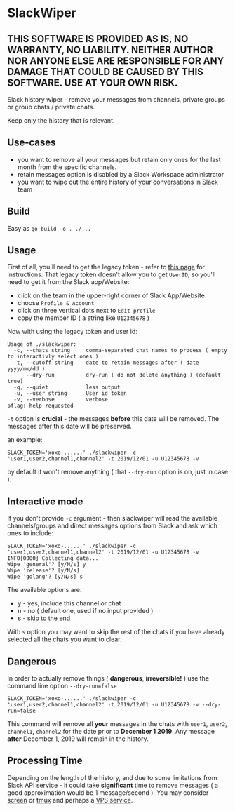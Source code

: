 # SlackWiper

## THIS SOFTWARE IS PROVIDED AS IS, NO WARRANTY, NO LIABILITY. NEITHER AUTHOR NOR ANYONE ELSE ARE RESPONSIBLE FOR ANY DAMAGE THAT COULD BE CAUSED BY THIS SOFTWARE. USE AT YOUR OWN RISK.

Slack history wiper - remove your messages from channels, private groups or group chats / private chats. 

Keep only the history that is relevant.

## Use-cases

- you want to remove all your messages but retain only ones for the last month from the specific channels.
- retain messages option is disabled by a Slack Workspace administrator
- you want to wipe out the entire history of your conversations in Slack team

## Build

Easy as `go build -o . ./...`

## Usage

First of all, you'll need to get the legacy token - refer to [this page](https://api.slack.com/custom-integrations/legacy-tokens) for instructions.
That legacy token doesn't allow you to get `UserID`, so you'll need to get it from the Slack app/Website: 
- click on the team in the upper-right corner of Slack App/Website
- choose `Profile & Account`
- click on three vertical dots next to `Edit profile`
- copy the member ID ( a string like `U12345678` )

Now with using the legacy token and user id:
```
Usage of ./slackwiper:
  -c, --chats string     comma-separated chat names to process ( empty to interactivly select ones )
  -t, --cutoff string    date to retain messages after ( date yyyy/mm/dd )
      --dry-run          dry-run ( do not delete anything ) (default true)
  -q, --quiet            less output
  -u, --user string      User id token
  -v, --verbose          verbose
pflag: help requested

```

`-t` option is **crucial** - the messages **before** this date will be removed. The messages after this date will be preserved.

an example:
```
SLACK_TOKEN='xoxo-......' ./slackwiper -c 'user1,user2,channel1,channel2' -t 2019/12/01 -u U12345678 -v
```
by default it won't remove anything ( that `--dry-run` option is on, just in case ).

## Interactive mode
If you don't provide `-c` argument - then slackwiper will read the available channels/groups and direct messages options from Slack and ask which ones to include:

```
SLACK_TOKEN='xoxo-......' ./slackwiper -c 'user1,user2,channel1,channel2' -t 2019/12/01 -u U12345678 -v
INFO[0000] Collecting data...
Wipe 'general'? [y/N/s] y
Wipe 'release'? [y/N/s]
Wipe 'golang'? [y/N/s] s
```

The available options are:
- y - yes, include this channel or chat
- n - no ( default one, used if no input provided )
- s - skip to the end

With `s` option you may want to skip the rest of the chats if you have already selected all the chats you want to clear.


## Dangerous
In order to actually remove things ( **dangerous**, **irreversible!** ) use the command line option `--dry-run=false`
```
SLACK_TOKEN='xoxo-......' ./slackwiper -c 'user1,user2,channel1,channel2' -t 2019/12/01 -u U12345678 -v --dry-run=false
```
This command will remove all **your** messages in the chats with `user1`, `user2`, `channel1`, `channel2` 
for the date prior to **December 1 2019**. Any message **after** December 1, 2019 will remain in the history.

## Processing Time
Depending on the length of the history, and due to some limitations from Slack API service - it could take **significant** time to remove messages ( a good approximation would be 1 message/second ). You may consider [screen](https://linuxize.com/post/how-to-use-linux-screen/) or [tmux](https://github.com/tmux/tmux/wiki) and perhaps a [VPS service](https://en.wikipedia.org/wiki/Virtual_private_server).
